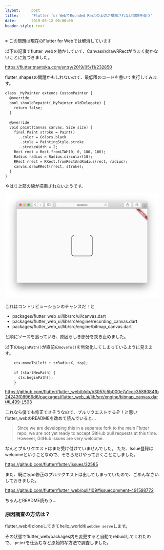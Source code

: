 ```yaml
---
layout:     post
title:      "Flutter for WebでRounded Rectの上辺が描画されない問題を追う"
date:       2019-05-12 00:00:00
header-style: text
---
```

※ この問題は現在のFlutter for Webでは解消しています

以下の記事でflutter_webを動かしていて、CanvasのdrawRRectがうまく動かないことに気づきました。

<https://flutter.tnantoka.com/entry/2019/05/11/232850>

flutter_shapesの問題かもしれないので、最低限のコードを書いて実行してみます。

```
class _MyPainter extends CustomPainter {
  @override
  bool shouldRepaint(_MyPainter oldDelegate) {
    return false;
  }

  @override
  void paint(Canvas canvas, Size size) {
    final Paint stroke = Paint()
      ..color = Colors.black
      ..style = PaintingStyle.stroke
      ..strokeWidth = 2;
    Rect rect = Rect.fromLTWH(0, 0, 100, 100);
    Radius radius = Radius.circular(10);
    RRect rrect = RRect.fromRectAndRadius(rect, radius);
    canvas.drawRRect(rrect, stroke);
  }
}
```

やはり上部の線が描画されないようです。

![](/img/in-post/20190512232957.png)

これはコントリビューションのチャンスだ！と

- packages/flutter_web_ui/lib/src/ui/canvas.dart
- packages/flutter_web_ui/lib/src/engine/recording_canvas.dart
- packages/flutter_web_ui/lib/src/engine/bitmap_canvas.dart

と順にソースを追っていき、原因らしき部分を突き止めました。


以下の`beginPath()`が直前の`moveTo()`を無効化してしまっているように見えます。


```
    ctx.moveTo(left + trRadiusX, top);

    if (startNewPath) {
      ctx.beginPath();
    }
```

<https://github.com/flutter/flutter_web/blob/b3057c5b000e7a1ccc3588084fb24243f08966d6/packages/flutter_web_ui/lib/src/engine/bitmap_canvas.dart#L499-L503>


これなら僕でも修正できそうなので、プルリクエストするぞ！と思いflutter_webのREADMEを改めて読んでいると…

> Since we are developing this in a separate fork to the main Flutter repo, we are not yet ready to accept GitHub pull requests at this time. However, GitHub issues are very welcome.

なんとプルリクエストはまだ受け付けていませんでした。
ただ、Issue登録はwelcomeということなので、そちらだけやっておくことにしました。

<https://github.com/flutter/flutter/issues/32585>

また、既にtypo修正のプルリクエストは出してしまっていたので、ごめんなさいしておきました。

<https://github.com/flutter/flutter_web/pull/109#issuecomment-491598772>

ちゃんとREADME読もう…

### 原因調査の方法は？

flutter_webをcloneしてきてhello_worldを`webdev serve`します。

その状態でflutter_web/packages内を変更すると自動でrebuidしてくれたので、
`print`を仕込むなど原始的な方法で調査しました。


